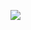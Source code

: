 [![](https://mermaid.ink/img/pako:eNqlVN1qwjAUfpWQq8nUByjijfNiMIfQu9Gbs_a0Bpqk5EcQ57svNTVLV1fdRilNz_eTfIdDjjSXBdKE5jVo_cSgUsAzQUj7EnKukudtDQZLqfjRlxcLJgyqEnJcLn2JPO4lK8ha7OUB1cPEV0-xTYuxrdW7zuVuTbpJvyTkPs2aA6t_sdGrNKxkORgmRZC1SeFdGwW5CUE7My9wbg5moiIctYYKySTQLsreieN9vklvHWslOQdR4A-96Dnf8nphewVMR1n_YZbappHK_NVqVTMUrbp9IjTMC5nNPpbRFEawG40R9DwEQ9wzrrXWc2NkyA2tu4fcteYadUgm8_m1g_r-OLAXgwzBntc4HAKP00LWcVqX0pPolHJUrvOFu1bOM5FRs0OOGU3cssASbG0ymomTo4I1Mj2InCZGWZxSJW21o0kJtXZ_tilc3O5aulAaEG9S8kDCghmpNt091n5On3Etm8c?type=png)](https://mermaid.live/edit#pako:eNqlVN1qwjAUfpWQq8nUByjijfNiMIfQu9Gbs_a0Bpqk5EcQ57svNTVLV1fdRilNz_eTfIdDjjSXBdKE5jVo_cSgUsAzQUj7EnKukudtDQZLqfjRlxcLJgyqEnJcLn2JPO4lK8ha7OUB1cPEV0-xTYuxrdW7zuVuTbpJvyTkPs2aA6t_sdGrNKxkORgmRZC1SeFdGwW5CUE7My9wbg5moiIctYYKySTQLsreieN9vklvHWslOQdR4A-96Dnf8nphewVMR1n_YZbappHK_NVqVTMUrbp9IjTMC5nNPpbRFEawG40R9DwEQ9wzrrXWc2NkyA2tu4fcteYadUgm8_m1g_r-OLAXgwzBntc4HAKP00LWcVqX0pPolHJUrvOFu1bOM5FRs0OOGU3cssASbG0ymomTo4I1Mj2InCZGWZxSJW21o0kJtXZ_tilc3O5aulAaEG9S8kDCghmpNt091n5On3Etm8c)